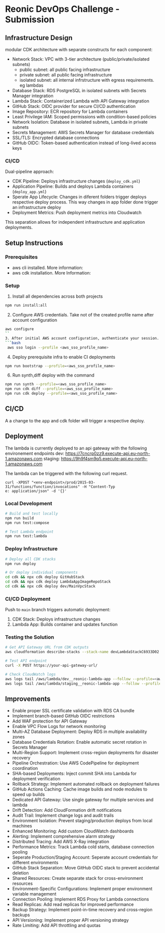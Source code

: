 # Reonic DevOps Challenge - Submission

## Infrastructure Design
modular CDK architecture with separate constructs for each component:
- Network Stack: VPC with 3-tier architecture (public/private/isolated subnets)
    - public subnet: all public facing infrastructure
    - private subnet: all public facing infrastructure
    - isolated subnet: all internal infrstructure with egress requirements. eg lambdas 
- Database Stack: RDS PostgreSQL in isolated subnets with Secrets Manager integration
- Lambda Stack: Containerized Lambda with API Gateway integration
- GitHub Stack: OIDC provider for secure CI/CD authentication
- Image Repository: ECR repository for Lambda containers
- Least Privilege IAM: Scoped permissions with condition-based policies
- Network Isolation: Database in isolated subnets, Lambda in private subnets
- Secrets Management: AWS Secrets Manager for database credentials
- SSL/TLS: Encrypted database connections
- GitHub OIDC: Token-based authentication instead of long-lived access keys

### CI/CD
Dual-pipeline approach:
- CDK Pipeline: Deploys infrastructure changes (`deploy_cdk.yml`)
- Application Pipeline: Builds and deploys Lambda containers (`deploy_app.yml`)
- Sperate App Lifecycle: Changes in diferent folders trigger deploys respective deploy process. This way changes in app folder done trigger an infrastructure deploy
- Deployment Metrics: Push deployment metrics into Cloudwatch 

This separation allows for independent infrastructure and application deployments.

## Setup Instructions 

### Prerequisites
- aws cli installed. More information: 
- aws cdk installation. More Information: 

### Setup
1. Install all dependencies across both projects
```bash
npm run install:all
```

2. Configure AWS credentials. Take not of the created profile name after account configuration
```bash
aws configure
``
3. After initial AWS account configuration, authenticate your session. 
```bash
 aws sso login --profile <aws_sso_profile_name>
```

4. Deploy prerequisite infra to enable CI deployments
```bash
npm run bootstrap --profile=<aws_sso_profile_name>
```

6. Run synth,diff deploy with the command 
```bash
npm run synth --profile=<aws_sso_profile_name>
npm run cdk diff --profile=<aws_sso_profile_name>
npm run cdk deploy --profile=<aws_sso_profile_name>
```

## CI/CD
A a change to the app and cdk folder will trigger a respective deploy.

## Deployment
The lambda is currently deployed to an api gateway with the following environement endpoints
dev: https://7cncrp0zz9.execute-api.eu-north-1.amazonaws.com
staging: https://9h9f4sm9q5.execute-api.eu-north-1.amazonaws.com

The lambda can be triggered with the following curl request.
```base
curl -XPOST "<env-endpoint>/prod/2015-03-31/functions/function/invocations" -H "Content-Typ
e: application/json" -d '{}'
```


### Local Development
```bash
# Build and test locally
npm run build
npm run test:compose

# Test Lambda endpoint
npm run test:lambda
```

### Deploy Infrastructure
```bash
# Deploy all CDK stacks
npm run deploy

# Or deploy individual components
cd cdk && npx cdk deploy GitHubStack
cd cdk && npx cdk deploy LambdaAppImageRepoStack
cd cdk && npx cdk deploy dev/MainVpcStack
```

### CI/CD Deployment
Push to `main` branch triggers automatic deployment:
1. CDK Stack: Deploys infrastructure changes
2. Lambda App: Builds container and updates function

### Testing the Solution
```bash
# Get API Gateway URL from CDK outputs
aws cloudformation describe-stacks --stack-name devLambdaStackC6933D02

# Test API endpoint
curl -X POST https://your-api-gateway-url/

# Check CloudWatch logs
aws logs tail /aws/lambda/dev__reonic-lambda-app --follow --profile=<aws_sso_profile_name>
aws logs tail /aws/lambda/staging__reonic-lambda-app --follow --profile=<aws_sso_profile_name>
```

## Improvements 

- Enable proper SSL certificate validation with RDS CA bundle
- Implement branch-based GitHub OIDC restrictions
- Add WAF protection for API Gateway
- Enable VPC Flow Logs for network monitoring
- Multi-AZ Database Deployment: Deploy RDS in multiple availability zones
- Database Credentials Rotation: Enable automatic secret rotation in Secrets Manager
- Multi-Region Support: Implement cross-region deployments for disaster recovery
- Pipeline Orchestration: Use AWS CodePipeline for deployment coordination
- SHA-based Deployments: Inject commit SHA into Lambda for deployment verification
- Rollback Strategy: Implement automated rollback on deployment failures
- GitHub Actions Caching: Cache image builds and node modules to speed up builds
- Dedicated API Gateway: Use single gateway for multiple services and lambda
- Drift Detection: Add CloudFormation drift notifications
- Audit Trail: Implement change logs and audit trails
- Environment Isolation: Prevent staging/production deploys from local machines
- Enhanced Monitoring: Add custom CloudWatch dashboards
- Alerting: Implement comprehensive alarm strategy
- Distributed Tracing: Add AWS X-Ray integration
- Performance Metrics: Track Lambda cold starts, database connection pooling
- Seperate Production/Staging Account: Seperate account credentials for different environments
- GitHub Stack Separation: Move GitHub OIDC stack to prevent accidental deletion
- Shared Resources: Create separate stack for cross-environment resources
- Environment-Specific Configurations: Implement proper environment variable management
- Connection Pooling: Implement RDS Proxy for Lambda connections
- Read Replicas: Add read replicas for improved performance
- Backup Strategy: Implement point-in-time recovery and cross-region backups
- API Versioning: Implement proper API versioning strategy
- Rate Limiting: Add API throttling and quotas
